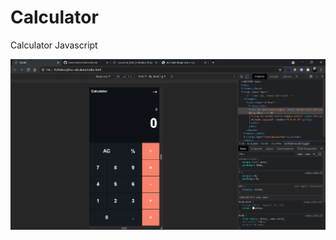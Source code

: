 # Calculator

Calculator Javascript

![](https://raw.githubusercontent.com/jhonarendra/calculator/master/Screenshot_1552.png)